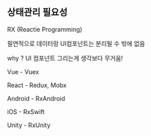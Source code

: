 ## 상태관리 필요성

RX (Reactie Programming)

필연적으로 데이터랑 UI컴포넌트는 분리될 수 밖에 없음

why ? UI 컴포넌트 그리는게 생각보다 무거움!



Vue - Vuex

React - Redux, Mobx

Android - RxAndroid

iOS - RxSwift

Unity - RxUnity



